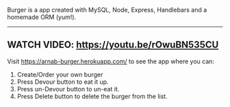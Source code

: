 
Burger is a app created with MySQL, Node, Express, Handlebars and a homemade ORM (yum!).

------------------------------------------------------------------------------------------
WATCH VIDEO: https://youtu.be/rOwuBN535CU
------------------------------------------------------------------------------------------

Visit https://arnab-burger.herokuapp.com/ to see the app where you can: 
1. Create/Order your own burger
2. Press Devour button to eat it up.
3. Press un-Devour button to un-eat it.
4. Press Delete button to delete the burger from the list.





